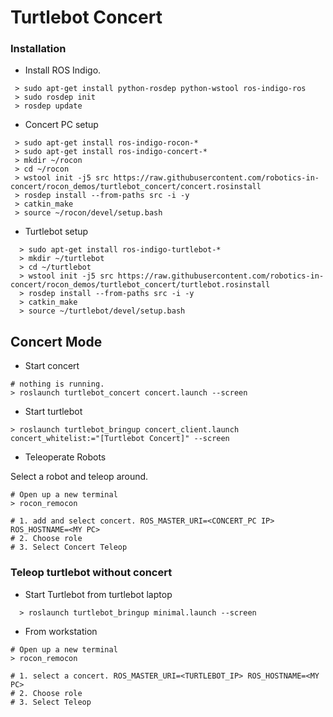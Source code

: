 # Turtlebot Concert 

### Installation

* Install ROS Indigo.

```
 > sudo apt-get install python-rosdep python-wstool ros-indigo-ros
 > sudo rosdep init
 > rosdep update
```

* Concert PC setup

```
 > sudo apt-get install ros-indigo-rocon-*
 > sudo apt-get install ros-indigo-concert-*
 > mkdir ~/rocon
 > cd ~/rocon
 > wstool init -j5 src https://raw.githubusercontent.com/robotics-in-concert/rocon_demos/turtlebot_concert/concert.rosinstall
 > rosdep install --from-paths src -i -y
 > catkin_make
 > source ~/rocon/devel/setup.bash
```

* Turtlebot setup

```
  > sudo apt-get install ros-indigo-turtlebot-*
  > mkdir ~/turtlebot
  > cd ~/turtlebot
  > wstool init -j5 src https://raw.githubusercontent.com/robotics-in-concert/rocon_demos/turtlebot_concert/turtlebot.rosinstall
  > rosdep install --from-paths src -i -y
  > catkin_make
  > source ~/turtlebot/devel/setup.bash

```

## Concert Mode

* Start concert

```
# nothing is running. 
> roslaunch turtlebot_concert concert.launch --screen
```

* Start turtlebot

```
> roslaunch turtlebot_bringup concert_client.launch concert_whitelist:="[Turtlebot Concert]" --screen
```

* Teleoperate Robots

Select a robot and teleop around. 

```
# Open up a new terminal
> rocon_remocon

# 1. add and select concert. ROS_MASTER_URI=<CONCERT_PC IP> ROS_HOSTNAME=<MY PC>
# 2. Choose role
# 3. Select Concert Teleop 
```

### Teleop turtlebot without concert 

* Start Turtlebot from turtlebot laptop

```
  > roslaunch turtlebot_bringup minimal.launch --screen
```

* From workstation

```
# Open up a new terminal
> rocon_remocon

# 1. select a concert. ROS_MASTER_URI=<TURTLEBOT_IP> ROS_HOSTNAME=<MY PC>
# 2. Choose role
# 3. Select Teleop 
```
